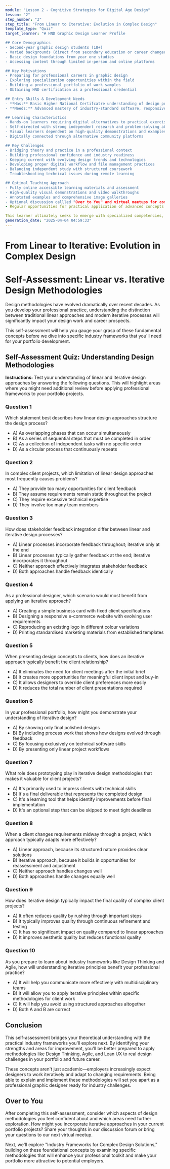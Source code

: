 ```yaml
---
module: "Lesson 2 - Cognitive Strategies for Digital Age Design"
lesson: "2"
step_number: "3"
step_title: "From Linear to Iterative: Evolution in Complex Design"
template_type: "Quiz"
target_learner: "# HND Graphic Design Learner Profile

## Core Demographics
- Second-year graphic design students (18+)
- Varied backgrounds (direct from secondary education or career changers)
- Basic design foundations from year one studies
- Accessing content through limited in-person and online platforms

## Key Motivations
- Preparing for professional careers in graphic design
- Exploring specialization opportunities within the field
- Building a professional portfolio of work samples
- Obtaining HND certification as a professional credential

## Entry Skills & Development Needs
- **Has:** Basic Higher National Certifcatre understanding of design principles, software tools, creative processes
- **Needs:** Advanced mastery of industry-standard software, responsive design principles, digital prototyping, technical implementation, project management, client communication, presentation techniques

## Learning Characteristics
- Hands-on learners requiring digital alternatives to practical exercises
- Self-directed with strong independent research and problem-solving abilities
- Visual learners dependent on high-quality demonstrations and examples
- Digitally connected through alternative community platforms

## Key Challenges
- Bridging theory and practice in a professional context
- Building professional confidence and industry readiness
- Keeping current with evolving design trends and technologies
- Developing proper digital workflow and file management practices
- Balancing independent study with structured coursework
- Troubleshooting technical issues during remote learning

## Optimal Teaching Approach
- Fully online accessible learning materials and assessment
- High-quality visual demonstrations and video walkthroughs
- Annotated examples and comprehensive image galleries
- Optional discussion callled "Over to You" and virtual meetups for community building
- Regular opportunities for practical application of advanced concepts

This learner ultimately seeks to emerge with specialized competencies, professional confidence, and an industry-ready portfolio that demonstrates their technical proficiency and creative capabilities."
generation_date: "2025-04-04 04:59:33"
---
```


# From Linear to Iterative: Evolution in Complex Design

# Self-Assessment: Linear vs. Iterative Design Methodologies

Design methodologies have evolved dramatically over recent decades. As you develop your professional practice, understanding the distinction between traditional linear approaches and modern iterative processes will significantly impact your design work and career prospects.

This self-assessment will help you gauge your grasp of these fundamental concepts before we dive into specific industry frameworks that you'll need for your portfolio development.

## Self-Assessment Quiz: Understanding Design Methodologies

**Instructions:** Test your understanding of linear and iterative design approaches by answering the following questions. This will highlight areas where you might need additional review before applying professional frameworks to your portfolio projects.

### Question 1
Which statement best describes how linear design approaches structure the design process?
- A) As overlapping phases that can occur simultaneously
- B) As a series of sequential steps that must be completed in order
- C) As a collection of independent tasks with no specific order
- D) As a circular process that continuously repeats

### Question 2
In complex client projects, which limitation of linear design approaches most frequently causes problems?
- A) They provide too many opportunities for client feedback
- B) They assume requirements remain static throughout the project
- C) They require excessive technical expertise
- D) They involve too many team members

### Question 3
How does stakeholder feedback integration differ between linear and iterative design processes?
- A) Linear processes incorporate feedback throughout; iterative only at the end
- B) Linear processes typically gather feedback at the end; iterative incorporates it throughout
- C) Neither approach effectively integrates stakeholder feedback
- D) Both approaches handle feedback identically

### Question 4
As a professional designer, which scenario would most benefit from applying an iterative approach?
- A) Creating a simple business card with fixed client specifications
- B) Designing a responsive e-commerce website with evolving user requirements
- C) Reproducing an existing logo in different colour variations
- D) Printing standardised marketing materials from established templates

### Question 5
When presenting design concepts to clients, how does an iterative approach typically benefit the client relationship?
- A) It eliminates the need for client meetings after the initial brief
- B) It creates more opportunities for meaningful client input and buy-in
- C) It allows designers to override client preferences more easily
- D) It reduces the total number of client presentations required

### Question 6
In your professional portfolio, how might you demonstrate your understanding of iterative design?
- A) By showing only final polished designs
- B) By including process work that shows how designs evolved through feedback
- C) By focusing exclusively on technical software skills
- D) By presenting only linear project workflows

### Question 7
What role does prototyping play in iterative design methodologies that makes it valuable for client projects?
- A) It's primarily used to impress clients with technical skills
- B) It's a final deliverable that represents the completed design
- C) It's a learning tool that helps identify improvements before final implementation
- D) It's an optional step that can be skipped to meet tight deadlines

### Question 8
When a client changes requirements midway through a project, which approach typically adapts more effectively?
- A) Linear approach, because its structured nature provides clear solutions
- B) Iterative approach, because it builds in opportunities for reassessment and adjustment
- C) Neither approach handles changes well
- D) Both approaches handle changes equally well

### Question 9
How does iterative design typically impact the final quality of complex client projects?
- A) It often reduces quality by rushing through important steps
- B) It typically improves quality through continuous refinement and testing
- C) It has no significant impact on quality compared to linear approaches
- D) It improves aesthetic quality but reduces functional quality

### Question 10
As you prepare to learn about industry frameworks like Design Thinking and Agile, how will understanding iterative principles benefit your professional practice?
- A) It will help you communicate more effectively with multidisciplinary teams
- B) It will allow you to apply iterative principles within specific methodologies for client work
- C) It will help you avoid using structured approaches altogether
- D) Both A and B are correct

## Conclusion

This self-assessment bridges your theoretical understanding with the practical industry frameworks you'll explore next. By identifying your strengths and areas for improvement, you'll be better prepared to apply methodologies like Design Thinking, Agile, and Lean UX to real design challenges in your portfolio and future career.

These concepts aren't just academic—employers increasingly expect designers to work iteratively and adapt to changing requirements. Being able to explain and implement these methodologies will set you apart as a professional graphic designer ready for industry challenges.

## Over to You

After completing this self-assessment, consider which aspects of design methodologies you feel confident about and which areas need further exploration. How might you incorporate iterative approaches in your current portfolio projects? Share your thoughts in our discussion forum or bring your questions to our next virtual meetup.

Next, we'll explore "Industry Frameworks for Complex Design Solutions," building on these foundational concepts by examining specific methodologies that will enhance your professional toolkit and make your portfolio more attractive to potential employers.